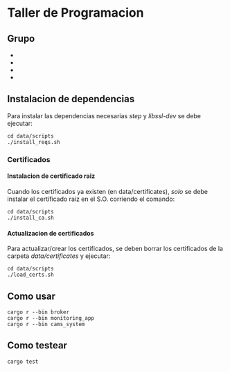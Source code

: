 # Taller de Programacion

## Grupo
* 
* 
* 
* 

## Instalacion de dependencias
Para instalar las dependencias necesarias *step* y *libssl-dev* se debe ejecutar:

    cd data/scripts
    ./install_reqs.sh

### Certificados

#### Instalacion de certificado raiz
Cuando los certificados ya existen (en data/certificates), *solo* se debe instalar el certificado raiz en el S.O. corriendo el comando:

    cd data/scripts
    ./install_ca.sh    

#### Actualizacion de certificados
Para actualizar/crear los certificados, se deben borrar los certificados de la carpeta *data/certificates* y ejecutar:

    cd data/scripts
    ./load_certs.sh

## Como usar

    cargo r --bin broker
    cargo r --bin monitoring_app
    cargo r --bin cams_system

## Como testear

    cargo test